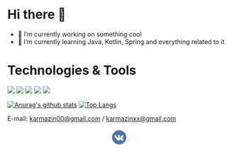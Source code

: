 # Hi there 👋

<!--
**kain69/kain69** is a ✨ _special_ ✨ repository because its `README.md` (this file) appears on your GitHub profile.

Here are some ideas to get you started:


- 👯 I’m looking to collaborate on ...
- 🤔 I’m looking for help with ...
- 💬 Ask me about ...
- 📫 How to reach me: ...
- 😄 Pronouns: ...
- ⚡ Fun fact: ...
-->
- 🔭 I’m currently working on something cool
- 🌱 I’m currently learning Java, Kotlin, Spring and everything related to it

<h1>Technologies & Tools</h1>

![](https://img.shields.io/badge/Java-ED8B00?style=for-the-badge&logo=java&logoColor=white)
![](https://img.shields.io/badge/Kotlin-0095D5?&style=for-the-badge&logo=kotlin&logoColor=white)
![](https://img.shields.io/badge/Spring-6DB33F?style=for-the-badge&logo=spring&logoColor=white)
![](https://img.shields.io/badge/PostgreSQL-316192?style=for-the-badge&logo=postgresql&logoColor=white)
![](https://img.shields.io/badge/Hibernate-59666C?style=for-the-badge&logo=Hibernate&logoColor=white)

[![Anurag's github stats](https://github-readme-stats.vercel.app/api?username=kain69&show_icons=true&count_private=true&include_all_commits=true&theme=radical&PAT_1)](https://github.com/anuraghazra/github-readme-stats) [![Top Langs](https://github-readme-stats.vercel.app/api/top-langs/?username=kain69&layout=compact&theme=radical&PAT_1)](https://github.com/kain69/github-readme-stats)

E-mail: karmazin00@gmail.com / karmazinxx@gmail.com

<p align="center"> 
  <a href="https://vk.com/akie69">
    <img src="https://github.com/egorozh/egorozh/blob/main/Resources/vk.svg" alt="VK" style="vertical-align:top; margin:4px" height=32>
  </a>
</p>
